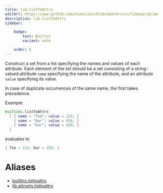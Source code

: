 ```yaml
---
title: lib.listToAttrs
editUrl: https://www.github.com/nixos/nix/blob/master/src/libexpr/primops.cc
description: lib.listToAttrs
sidebar:

    badge:
        text: Builtin
        variant: note

    order: 8
---
```


Construct a set from a list specifying the names and values of each
attribute. Each element of the list should be a set consisting of a
string-valued attribute `name` specifying the name of the attribute,
and an attribute `value` specifying its value.

In case of duplicate occurrences of the same name, the first
takes precedence.

Example:

```nix
builtins.listToAttrs
  [ { name = "foo"; value = 123; }
    { name = "bar"; value = 456; }
    { name = "bar"; value = 420; }
  ]
```

evaluates to

```nix
{ foo = 123; bar = 456; }
```


# Aliases

- [builtins.listtoattrs](/nix-doc-comments/reference/builtins/builtins-listtoattrs)
- [lib.attrsets.listtoattrs](/nix-doc-comments/reference/lib/attrsets/lib-attrsets-listtoattrs)


